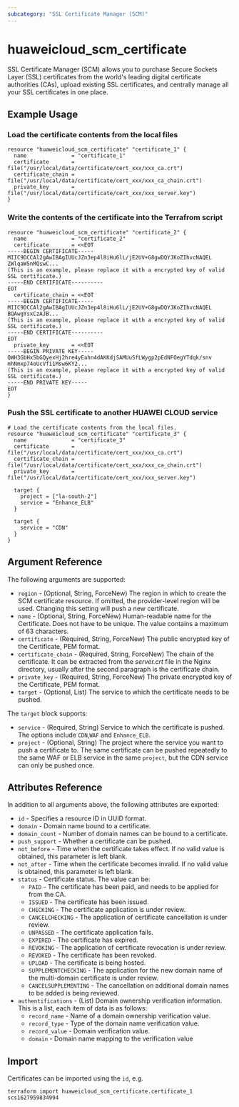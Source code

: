 ```yaml
---
subcategory: "SSL Certificate Manager (SCM)"
---
```


# huaweicloud_scm_certificate

SSL Certificate Manager (SCM) allows you to purchase Secure Sockets Layer (SSL) certificates from the world's leading
digital certificate authorities (CAs), upload existing SSL certificates, and centrally manage all your SSL certificates
in one place.

## Example Usage

### Load the certificate contents from the local files

```hcl
resource "huaweicloud_scm_certificate" "certificate_1" {
  name              = "certificate_1"
  certificate       = file("/usr/local/data/certificate/cert_xxx/xxx_ca.crt")
  certificate_chain = file("/usr/local/data/certificate/cert_xxx/xxx_ca_chain.crt")
  private_key       = file("/usr/local/data/certificate/cert_xxx/xxx_server.key")
}
```

### Write the contents of the certificate into the Terrafrom script

```hcl
resource "huaweicloud_scm_certificate" "certificate_2" {
  name              = "certificate_2"
  certificate       = <<EOT
-----BEGIN CERTIFICATE-----
MIIC9DCCAl2gAwIBAgIUUcJZn3ep4l8iHu6lL/jE2UV+G8gwDQYJKoZIhvcNAQEL
ZWlqaW5nMQswC...
(This is an example, please replace it with a encrypted key of valid SSL certificate.)
-----END CERTIFICATE----------
EOT
  certificate_chain = <<EOT
-----BEGIN CERTIFICATE-----
MIIC9DCCAl2gAwIBAgIUUcJZn3ep4l8iHu6lL/jE2UV+G8gwDQYJKoZIhvcNAQEL
BQAwgYsxCzAJB...
(This is an example, please replace it with a encrypted key of valid SSL certificate.)
-----END CERTIFICATE----------
EOT
  private_key       = <<EOT
-----BEGIN PRIVATE KEY-----
QWH3GbHx5bGQyexHj2hre4yEahn4dAKKdjSAMUuSfLWygp2pEdNFOegYTdqk/snv
mhNmxp74oUcVfi1Msw6KY2...
(This is an example, please replace it with a encrypted key of valid SSL certificate.)
-----END PRIVATE KEY-----
EOT
}
```

### Push the SSL certificate to another HUAWEI CLOUD service

```hcl
# Load the certificate contents from the local files.
resource "huaweicloud_scm_certificate" "certificate_3" {
  name              = "certificate_3"
  certificate       = file("/usr/local/data/certificate/cert_xxx/xxx_ca.crt")
  certificate_chain = file("/usr/local/data/certificate/cert_xxx/xxx_ca_chain.crt")
  private_key       = file("/usr/local/data/certificate/cert_xxx/xxx_server.key")

  target {
    project = ["la-south-2"]
    service = "Enhance_ELB"
  }

  target {
    service = "CDN"
  }
}
```

## Argument Reference

The following arguments are supported:

* `region` - (Optional, String, ForceNew) The region in which to create the SCM certificate resource.
  If omitted, the provider-level region will be used.
  Changing this setting will push a new certificate.
* `name` - (Optional, String, ForceNew) Human-readable name for the Certificate.
  Does not have to be unique. The value contains a maximum of 63 characters.
* `certificate` - (Required, String, ForceNew) The public encrypted key of the Certificate, PEM format.
* `certificate_chain` - (Required, String, ForceNew) The chain of the certificate.
  It can be extracted from the *server.crt* file in the Nginx directory,
  usually after the second paragraph is the certificate chain.
* `private_key` - (Required, String, ForceNew) The private encrypted key of the Certificate, PEM format.
* `target` - (Optional, List) The service to which the certificate needs to be pushed.

The `target` block supports:

* `service` - (Required, String) Service to which the certificate is pushed. The options include `CDN`,`WAF`
  and `Enhance_ELB`.
* `project` - (Optional, String) The project where the service you want to push a certificate to. The same certificate
  can be pushed repeatedly to the same WAF or ELB service in the same `project`, but the CDN service can only be pushed
  once.

## Attributes Reference

In addition to all arguments above, the following attributes are exported:

* `id` - Specifies a resource ID in UUID format.
* `domain` - Domain name bound to a certificate.
* `domain_count` - Number of domain names can be bound to a certificate.
* `push_support` - Whether a certificate can be pushed.
* `not_before` - Time when the certificate takes effect. If no valid value is obtained, this parameter is left blank.
* `not_after` - Time when the certificate becomes invalid. If no valid value is obtained, this parameter is left blank.
* `status` - Certificate status. The value can be:
  + `PAID` - The certificate has been paid, and needs to be applied for from the CA.
  + `ISSUED` - The certificate has been issued.
  + `CHECKING` - The certificate application is under review.
  + `CANCELCHECKING` - The application of certificate cancellation is under review.
  + `UNPASSED` - The certificate application fails.
  + `EXPIRED` - The certificate has expired.
  + `REVOKING` - The application of certificate revocation is under review.
  + `REVOKED` - The certificate has been revoked.
  + `UPLOAD` - The certificate is being hosted.
  + `SUPPLEMENTCHECKING` - The application for the new domain name of the multi-domain certificate is under review.
  + `CANCELSUPPLEMENTING` - The cancellation on additional domain names to be added is being reviewed.
* `authentifications` - (List) Domain ownership verification information.
  This is a list, each item of data is as follows:
  + `record_name` - Name of a domain ownership verification value.
  + `record_type` - Type of the domain name verification value.
  + `record_value` - Domain verification value.
  + `domain` - Domain name mapping to the verification value

## Import

Certificates can be imported using the `id`, e.g.

```shell
terraform import huaweicloud_scm_certificate.certificate_1 scs1627959834994
```
